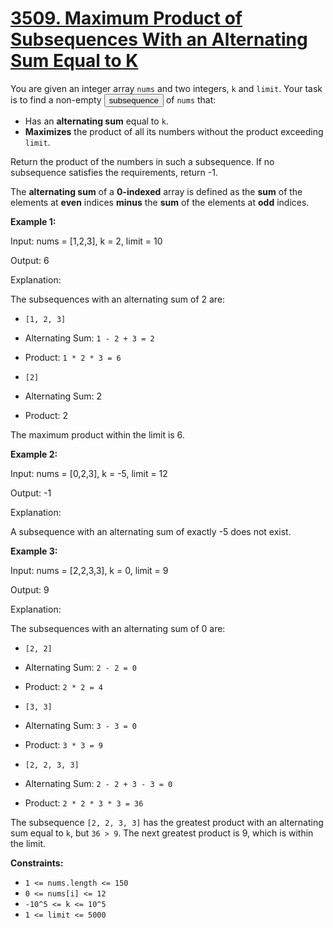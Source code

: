 # [3509. Maximum Product of Subsequences With an Alternating Sum Equal to K](https://leetcode.com/problems/maximum-product-of-subsequences-with-an-alternating-sum-equal-to-k/description/)

You are given an integer array `nums` and two integers, `k` and `limit`. Your task is to find a non-empty **<button type="button" aria-haspopup="dialog" aria-expanded="false" aria-controls="radix-:rp:" data-state="closed" class="">subsequence</button>**  of `nums` that:

- Has an **alternating sum**  equal to `k`.
- **Maximizes**  the product of all its numbers without the product exceeding `limit`.

Return the product of the numbers in such a subsequence. If no subsequence satisfies the requirements, return -1.

The **alternating sum**  of a **0-indexed**  array is defined as the **sum**  of the elements at **even**  indices **minus**  the **sum**  of the elements at **odd**  indices.

**Example 1:**

<div class="example-block">
Input: nums = [1,2,3], k = 2, limit = 10

Output: 6

Explanation:

The subsequences with an alternating sum of 2 are:

- `[1, 2, 3]`

- Alternating Sum: `1 - 2 + 3 = 2`
- Product: `1 * 2 * 3 = 6`

- `[2]`

- Alternating Sum: 2
- Product: 2

The maximum product within the limit is 6.
</div>

**Example 2:**

<div class="example-block">
Input: nums = [0,2,3], k = -5, limit = 12

Output: -1

Explanation:

A subsequence with an alternating sum of exactly -5 does not exist.
</div>

**Example 3:**

<div class="example-block">
Input: nums = [2,2,3,3], k = 0, limit = 9 

Output: 9

Explanation:

The subsequences with an alternating sum of 0 are:

- `[2, 2]`

- Alternating Sum: `2 - 2 = 0`
- Product: `2 * 2 = 4`

- `[3, 3]`

- Alternating Sum: `3 - 3 = 0`
- Product: `3 * 3 = 9`

- `[2, 2, 3, 3]`

- Alternating Sum: `2 - 2 + 3 - 3 = 0`
- Product: `2 * 2 * 3 * 3 = 36`

The subsequence `[2, 2, 3, 3]` has the greatest product with an alternating sum equal to `k`, but `36 > 9`. The next greatest product is 9, which is within the limit.
</div>

**Constraints:**

- `1 <= nums.length <= 150`
- `0 <= nums[i] <= 12`
- `-10^5 <= k <= 10^5`
- `1 <= limit <= 5000`